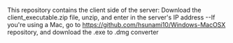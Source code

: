 This repository contains the client side of the server: Download the client_executable.zip file, unzip, and enter in the server's IP address
--If you're using a Mac, go to https://github.com/hsunami10/Windows-MacOSX repository, and download the .exe to .dmg converter